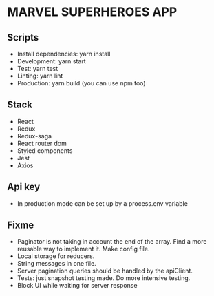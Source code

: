 # MARVEL SUPERHEROES APP

## Scripts

 - Install dependencies: yarn install
 - Development: yarn start
 - Test: yarn test
 - Linting: yarn lint
 - Production: yarn build
 (you can use npm too)

 ## Stack

 - React
 - Redux
 - Redux-saga
 - React router dom
 - Styled components
 - Jest
 - Axios

 ## Api key
 - In production mode can be set up by a process.env variable

 ## Fixme
 - Paginator is not taking in account the end of the array. Find a more reusable way to implement it. Make config file.
 - Local storage for reducers.
 - String messages in one file.
 - Server pagination queries should be handled by the apiClient.
 - Tests: just snapshot testing made. Do more intensive testing.
 - Block UI while waiting for server response
